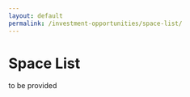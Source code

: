 ```yaml
---
layout: default
permalink: /investment-opportunities/space-list/
---
```

# Space List

<span class="needs-review">to be provided</span>
